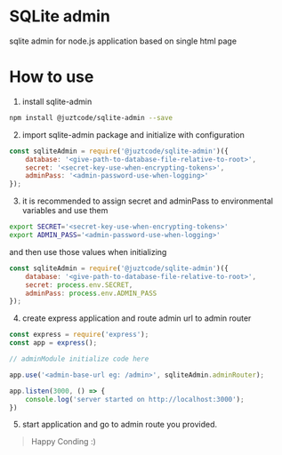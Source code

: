# SQLite admin
sqlite admin for node.js application based on single html page

# How to use
1. install sqlite-admin
```bash
npm install @juztcode/sqlite-admin --save
```

2. import sqlite-admin package and initialize with configuration
```javascript
const sqliteAdmin = require('@juztcode/sqlite-admin')({
    database: '<give-path-to-database-file-relative-to-root>',
    secret: '<secret-key-use-when-encrypting-tokens>',
    adminPass: '<admin-password-use-when-logging>'
});
```

3. it is recommended to assign secret and adminPass to environmental variables and use them
```bash
export SECRET='<secret-key-use-when-encrypting-tokens>'
export ADMIN_PASS='<admin-password-use-when-logging>'
```

and then use those values when initializing
```javascript
const sqliteAdmin = require('@juztcode/sqlite-admin')({
    database: '<give-path-to-database-file-relative-to-root>',
    secret: process.env.SECRET,
    adminPass: process.env.ADMIN_PASS
});
```

4. create express application and route admin url to admin router
```javascript
const express = require('express');
const app = express();

// adminModule initialize code here

app.use('<admin-base-url eg: /admin>', sqliteAdmin.adminRouter);

app.listen(3000, () => {
    console.log('server started on http://localhost:3000');
})
```

5. start application and go to admin route you provided.

>Happy Conding :)